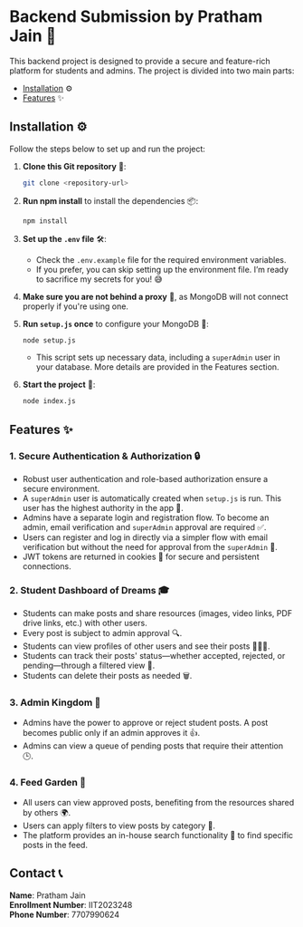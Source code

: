 # Backend Submission by Pratham Jain 🚀

This backend project is designed to provide a secure and feature-rich platform for students and admins. The project is divided into two main parts:

- [Installation](#installation) ⚙️
- [Features](#features) ✨

## Installation ⚙️

Follow the steps below to set up and run the project:

1. **Clone this Git repository** 📂:
    ```bash
    git clone <repository-url>
    ```

2. **Run npm install** to install the dependencies 📦:
    ```bash
    npm install
    ```

3. **Set up the `.env` file** 🛠️:
    - Check the `.env.example` file for the required environment variables.
    - If you prefer, you can skip setting up the environment file. I’m ready to sacrifice my secrets for you! 😅

4. **Make sure you are not behind a proxy** 🚫, as MongoDB will not connect properly if you're using one.

5. **Run `setup.js` once** to configure your MongoDB 🍃:
    ```bash
    node setup.js
    ```
    - This script sets up necessary data, including a `superAdmin` user in your database. More details are provided in the Features section.

7. **Start the project** 🏁:
    ```bash
    node index.js
    ```

## Features ✨

### 1. Secure Authentication & Authorization 🔒
- Robust user authentication and role-based authorization ensure a secure environment.
- A `superAdmin` user is automatically created when `setup.js` is run. This user has the highest authority in the app 👑.
- Admins have a separate login and registration flow. To become an admin, email verification and `superAdmin` approval are required ✅.
- Users can register and log in directly via a simpler flow with email verification but without the need for approval from the `superAdmin` 📨.
- JWT tokens are returned in cookies 🍪 for secure and persistent connections.

### 2. Student Dashboard of Dreams 🎓
- Students can make posts and share resources (images, video links, PDF drive links, etc.) with other users.
- Every post is subject to admin approval 🔍.
- Students can view profiles of other users and see their posts 🧑‍🤝‍🧑.
- Students can track their posts' status—whether accepted, rejected, or pending—through a filtered view 📝.
- Students can delete their posts as needed 🗑️.

### 3. Admin Kingdom 👑
- Admins have the power to approve or reject student posts. A post becomes public only if an admin approves it 👍.
- Admins can view a queue of pending posts that require their attention 🕒.

### 4. Feed Garden 🌱
- All users can view approved posts, benefiting from the resources shared by others 🌍.
- Users can apply filters to view posts by category 🎯.
- The platform provides an in-house search functionality 🔎 to find specific posts in the feed.


## Contact 📞

**Name**: Pratham Jain  
**Enrollment Number**: IIT2023248  
**Phone Number**: 7707990624
